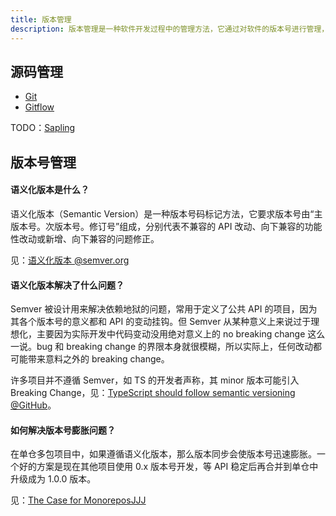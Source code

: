 ```yaml
---
title: 版本管理
description: 版本管理是一种软件开发过程中的管理方法，它通过对软件的版本号进行管理，以便于开发者和用户了解软件的变动情况。
---
```


## 源码管理

* [Git](/maps/_devops/git)
* [Gitflow](/maps/_devops/git/gitflow)

TODO：[Sapling](https://sapling-scm.com/docs/introduction/differences-git)

## 版本号管理

#### 语义化版本是什么？

语义化版本（Semantic Version）是一种版本号码标记方法，它要求版本号由“主版本号。次版本号。修订号”组成，分别代表不兼容的 API 改动、向下兼容的功能性改动或新增、向下兼容的问题修正。

见：[语义化版本 @semver.org](https://semver.org/lang/zh-CN/)

#### 语义化版本解决了什么问题？

Semver 被设计用来解决依赖地狱的问题，常用于定义了公共 API 的项目，因为其各个版本号的意义都和 API 的变动挂钩。但 Semver 从某种意义上来说过于理想化，主要因为实际开发中代码变动没用绝对意义上的 no breaking change 这么一说。bug 和 breaking change 的界限本身就很模糊，所以实际上，任何改动都可能带来意料之外的 breaking change。

许多项目并不遵循 Semver，如 TS 的开发者声称，其 minor 版本可能引入 Breaking Change，见：[TypeScript should follow semantic versioning @GitHub](https://github.com/microsoft/TypeScript/issues/14116)。

#### 如何解决版本号膨胀问题？

在单仓多包项目中，如果遵循语义化版本，那么版本同步会使版本号迅速膨胀。一个好的方案是现在其他项目使用 0.x 版本号开发，等 API 稳定后再合并到单仓中升级成为 1.0.0 版本。

见：[The Case for MonoreposJJJ](https://medium.com/netscape/the-case-for-monorepos-907c1361708a)
